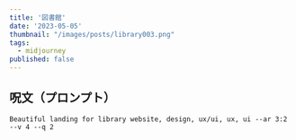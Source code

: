 ```yaml
---
title: '図書館'
date: '2023-05-05'
thumbnail: "/images/posts/library003.png"
tags:
  - midjourney
published: false
---
```


## 呪文（プロンプト）
```
Beautiful landing for library website, design, ux/ui, ux, ui --ar 3:2 --v 4 --q 2
```